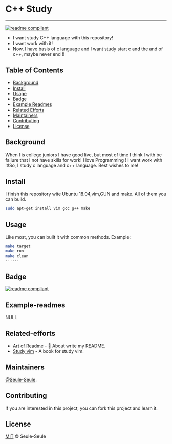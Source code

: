 # C++ Study 

***
[![readme compliant](https://img.shields.io/badge/readme%20style-c++-brightgreen.svg?style=flat-square)](https://github.com/Seule-Seule/C_Basis)

* I want study C++ language with this repository! 
* I want work with it!
* Now, I have basis of c language and I want study start c  and the and of c++, maybe never end !! 

## Table of Contents ## 
- [Background](#Background)
- [Install](#Install)
- [Usage](#Usage)
- [Badge](#Badge)
- [Example Readmes](#Example-readmes)
- [Related Efforts](#Related-efforts)
- [Maintainers](#Maintainers)
- [Contributing](#Contributing)
- [License](#License)

## Background
When I is college juniors I have good live, but most of time I think I with be failure that I not have skills for work!
I love Programming ! I want work with it!So, I study c language and c++ language.
Best wishes to me!

## Install
I finish this repository wite Ubuntu 18.04,vim,GUN and make. All of them you can build. 
```sh
sudo apt-get install vim gcc g++ make
```

## Usage
Like most, you can built it with common methods.
Example:
```sh
make target
make run 
make clean
······
```

## Badge
[![readme compliant](https://img.shields.io/badge/college%20style-c++-brightgreen.svg?style=flat-square)](https://github.com/Seule-Seule/C_Basis)

## Example-readmes
NULL

## Related-efforts
- [Art of Readme](https://github.com/Seule-Seule/Readme) - 💌 About write my README.
- [Study vim](https://github.com/Seule-Seule/vim) - A book for study vim.

## Maintainers
[@Seule-Seule](https://github.com/Seule-Seule).

## Contributing
If you are interested in this project, you can fork this project and learn it.

## License

[MIT](LICENSE) © Seule-Seule

